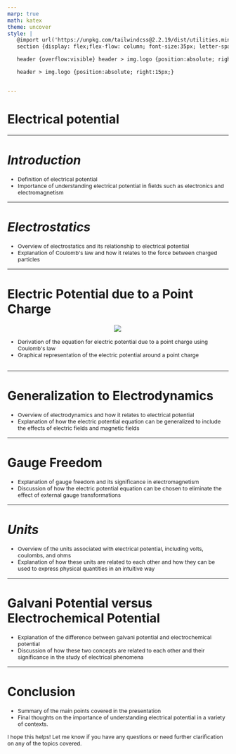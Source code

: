 ```yaml
---
marp: true
math: katex
theme: uncover
style: |
   @import url('https://unpkg.com/tailwindcss@2.2.19/dist/utilities.min.css');
   section {display: flex;flex-flow: column; font-size:35px; letter-spacing:1.4px;}

   header {overflow:visible} header > img.logo {position:absolute; right:15px;}

   header > img.logo {position:absolute; right:15px;}


---
```

<!-- backgroundColor: white -->
<!-- _class: lead -->

 # **Electrical potential**

---
<style scoped>p,li {font-size:0.92em}</style>

 # _Introduction_
- Definition of electrical potential
- Importance of understanding electrical potential in fields such as electronics and electromagnetism


---
<style scoped>p,li {font-size:0.92em}</style>

 # _Electrostatics_

- Overview of electrostatics and its relationship to electrical potential
- Explanation of Coulomb's law and how it relates to the force between charged particles

---
<style scoped>p,li {font-size:0.88em}</style>

 # Electric Potential due to a Point Charge
<div style='flex:1 1 auto; min-height:0;' class="grid grid-cols-8 gap-4">
<div style='display:flex; flex-flow:column; min-height:0;' class="col-span-4">

<div style="display: flex; flex: 1 1 auto; flex-flow: row; min-height: 0"><div style="display: flex; flex: 1 1 auto; justify-content: center;min-height:0;min-width:0; margin-bottom:0.1em;;margin-right:0.15em">
<img style='object-fit: contain; max-height:100%; max-width:100%; background-color: rgba(0,0,0,0);' src='https://upload.wikimedia.org/wikipedia/commons/thumb/f/f8/Electric_potential_varying_charge.gif/150px-Electric_potential_varying_charge.gif'/>
</div>
</div>

</div>

<div style='display:flex; flex-flow:column; min-height:0;' class="col-span-4">

- Derivation of the equation for electric potential due to a point charge using Coulomb's law
- Graphical representation of the electric potential around a point charge
</div>

</div>


---
<style scoped>p,li {font-size:0.92em}</style>

 # Generalization to Electrodynamics
- Overview of electrodynamics and how it relates to electrical potential
- Explanation of how the electric potential equation can be generalized to include the effects of electric fields and magnetic fields


---
<style scoped>p,li {font-size:0.92em}</style>

 # Gauge Freedom

- Explanation of gauge freedom and its significance in electromagnetism
- Discussion of how the electric potential equation can be chosen to eliminate the effect of external gauge transformations

---
<style scoped>p,li {font-size:0.92em}</style>

 # _Units_

- Overview of the units associated with electrical potential, including volts, coulombs, and ohms
- Explanation of how these units are related to each other and how they can be used to express physical quantities in an intuitive way

---
<style scoped>p,li {font-size:0.92em}</style>

 # Galvani Potential versus Electrochemical Potential
- Explanation of the difference between galvani potential and electrochemical potential
- Discussion of how these two concepts are related to each other and their significance in the study of electrical phenomena


---
<style scoped>p,li {font-size:0.88em}</style>

 # Conclusion

- Summary of the main points covered in the presentation
- Final thoughts on the importance of understanding electrical potential in a variety of contexts.

I hope this helps! Let me know if you have any questions or need further clarification on any of the topics covered.